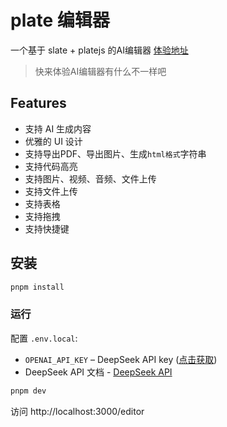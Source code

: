 # plate 编辑器
一个基于 slate + platejs 的AI编辑器 [体验地址](https://plate-editor.liushuaiyang.com/editor)
> 快来体验AI编辑器有什么不一样吧

## Features
- 支持 AI 生成内容
- 优雅的 UI 设计
- 支持导出PDF、导出图片、生成`html格式`字符串
- 支持代码高亮
- 支持图片、视频、音频、文件上传
- 支持文件上传
- 支持表格
- 支持拖拽
- 支持快捷键

## 安装

```bash
pnpm install
```

### 运行

配置 `.env.local`:

- `OPENAI_API_KEY` – DeepSeek API key ([点击获取](https://platform.deepseek.com/api_keys))
- DeepSeek API 文档 - [DeepSeek API](https://api-docs.deepseek.com/zh-cn/)

```bash
pnpm dev
```

访问 http://localhost:3000/editor 
